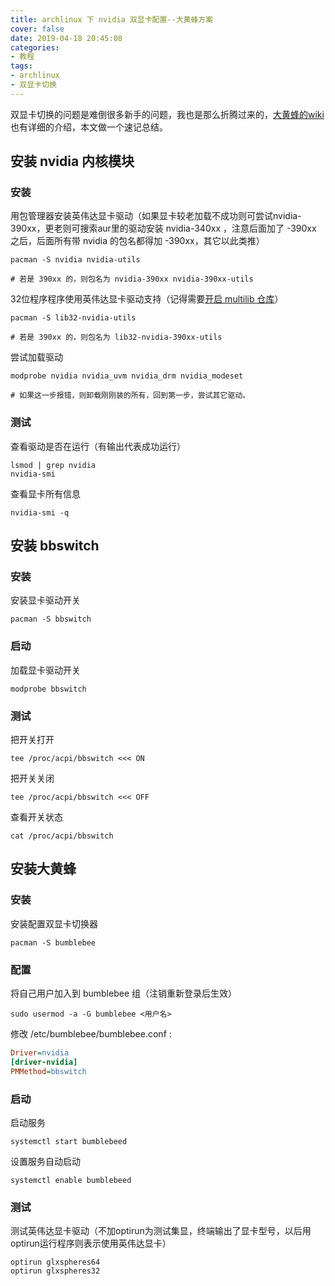 ```yaml
---
title: archlinux 下 nvidia 双显卡配置--大黄蜂方案
cover: false
date: 2019-04-18 20:45:08
categories:
- 教程
tags:
- archlinux
- 双显卡切换
---
```


双显卡切换的问题是难倒很多新手的问题，我也是那么折腾过来的，[大黄蜂的wiki](https://wiki.archlinux.org/index.php/Bumblebee_(%E7%AE%80%E4%BD%93%E4%B8%AD%E6%96%87)) 也有详细的介绍，本文做一个速记总结。

<!--more-->

## 安装 nvidia 内核模块

### 安装

用包管理器安装英伟达显卡驱动（如果显卡较老加载不成功则可尝试nvidia-390xx，更老则可搜索aur里的驱动安装 nvidia-340xx ，注意后面加了 -390xx 之后，后面所有带 nvidia 的包名都得加 -390xx，其它以此类推）

```shell
pacman -S nvidia nvidia-utils

# 若是 390xx 的，则包名为 nvidia-390xx nvidia-390xx-utils
```

32位程序程序使用英伟达显卡驱动支持（记得需要[开启 multilib 仓库](https://wiki.archlinux.org/index.php/Official_repositories_(%E7%AE%80%E4%BD%93%E4%B8%AD%E6%96%87)#multilib)）

```shell
pacman -S lib32-nvidia-utils

# 若是 390xx 的，则包名为 lib32-nvidia-390xx-utils
```

尝试加载驱动
```shell
modprobe nvidia nvidia_uvm nvidia_drm nvidia_modeset

# 如果这一步报错，则卸载刚刚装的所有，回到第一步，尝试其它驱动。
```

### 测试

查看驱动是否在运行（有输出代表成功运行）

```shell
lsmod | grep nvidia
nvidia-smi
```

查看显卡所有信息
```shell
nvidia-smi -q
```



## 安装 bbswitch

### 安装

安装显卡驱动开关

```shell
pacman -S bbswitch
```

### 启动

加载显卡驱动开关

```
modprobe bbswitch
```

### 测试

把开关打开

```shell
tee /proc/acpi/bbswitch <<< ON
```

把开关关闭
```shell
tee /proc/acpi/bbswitch <<< OFF
```

查看开关状态
```shell
cat /proc/acpi/bbswitch
```



## 安装大黄蜂

### 安装

安装配置双显卡切换器

```shell
pacman -S bumblebee
```

### 配置

将自己用户加入到 bumblebee 组（注销重新登录后生效）

```shell
sudo usermod -a -G bumblebee <用户名>
```

修改 /etc/bumblebee/bumblebee.conf :
```ini
Driver=nvidia
[driver-nvidia]
PMMethod=bbswitch
```

### 启动

启动服务

```shell
systemctl start bumblebeed
```

设置服务自动启动
```shell
systemctl enable bumblebeed
```

### 测试

测试英伟达显卡驱动（不加optirun为测试集显，终端输出了显卡型号，以后用optirun运行程序则表示使用英伟达显卡）

```shell
optirun glxspheres64
optirun glxspheres32
```
